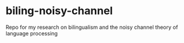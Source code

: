 # biling-noisy-channel
Repo for my research on bilingualism and the noisy channel theory of language processing
